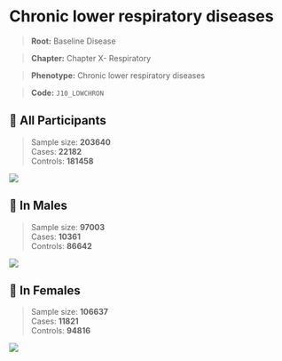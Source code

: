 # Chronic lower respiratory diseases

> **Root:** Baseline Disease  

> **Chapter:** Chapter X- Respiratory  

> **Phenotype:** Chronic lower respiratory diseases  

> **Code:** `J10_LOWCHRON`

## 🧪 All Participants  
> Sample size: **203640**  
> Cases: **22182**  
> Controls: **181458**
<img src="/Disease/Figures/ALL/Incidence/J10_LOWCHRON.png"/>
<CsvTable src="/Disease/Data/ALL/Incidence/COX_J10_LOWCHRON.csv" label="🔍 View full results" />

## 👨 In Males  
> Sample size: **97003**  
> Cases: **10361**  
> Controls: **86642**
<img src="/Disease/Figures/Male/Incidence/J10_LOWCHRON.png"/>
<CsvTable src="/Disease/Data/Male/Incidence/COX_J10_LOWCHRON.csv" label="🔍 View full results" />

## 👩 In Females  
> Sample size: **106637**  
> Cases: **11821**  
> Controls: **94816**
<img src="/Disease/Figures/Female/Incidence/J10_LOWCHRON.png"/>
<CsvTable src="/Disease/Data/Female/Incidence/COX_J10_LOWCHRON.csv" label="🔍 View full results" />
